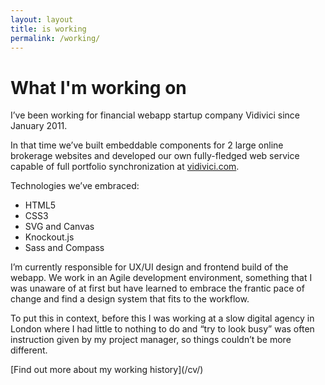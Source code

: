 ```yaml
---
layout: layout
title: is working
permalink: /working/
---
```


# What I'm working on

I’ve been working for financial webapp startup company Vidivici since January 2011.

In that time we’ve built embeddable components for 2 large online brokerage websites and developed our own fully-fledged web service capable of full portfolio synchronization at [vidivici.com](http://vidivici.com).

Technologies we’ve embraced:

* HTML5
* CSS3
* SVG and Canvas
* Knockout.js
* Sass and Compass

I’m currently responsible for UX/UI design and frontend build of the webapp. We work in an Agile development environment, something that I was unaware of at first but have learned to embrace the frantic pace of change and find a design system that fits to the workflow.

To put this in context, before this I was working at a slow digital agency in London where I had little to nothing to do and “try to look busy” was often instruction given by my project manager, so things couldn’t be more different.

<footer>[Find out more about my working history](/cv/)<footer>